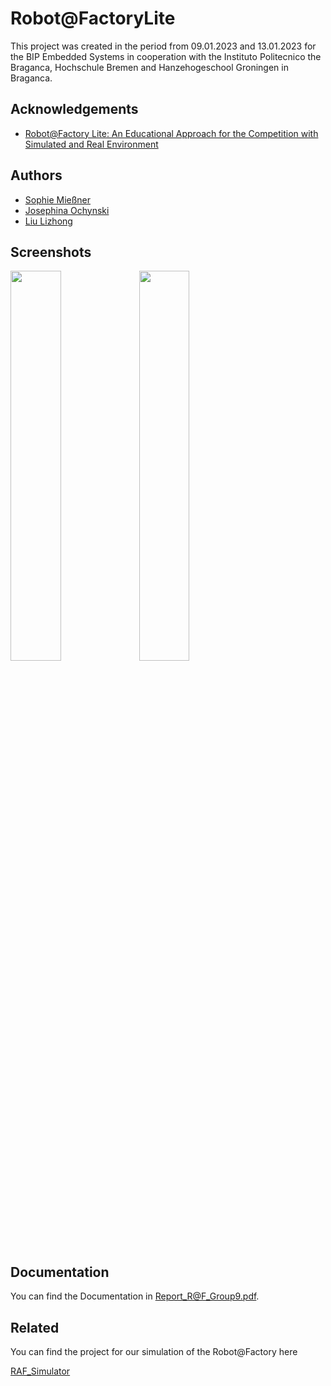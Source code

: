 
# Robot@FactoryLite

This project was created in the period from 09.01.2023 and 13.01.2023 for the BIP Embedded Systems in cooperation with the Instituto Politecnico the Braganca, Hochschule Bremen and Hanzehogeschool Groningen in Braganca.


## Acknowledgements

 - [Robot@Factory Lite: An Educational Approach for the Competition with Simulated and Real Environment](https://core.ac.uk/reader/323508990)

## Authors

- [Sophie Mießner](https://www.github.com/sophiemie)
- [Josephina Ochynski](https://www.github.com/josy12345)
- [Liu Lizhong](https://www.github.com/llzlby)


## Screenshots
<img src="/picture/scene10_2.png" width="40%" height="40%">
<img src="/picture/all_components.png" width="40%" height="40%">


## Documentation

You can find the Documentation in Report_R@F_Group9.pdf.

## Related

You can find the project for our simulation of the Robot@Factory here

[RAF_Simulator](https://github.com/sophiemie/RAF_Simulator)
